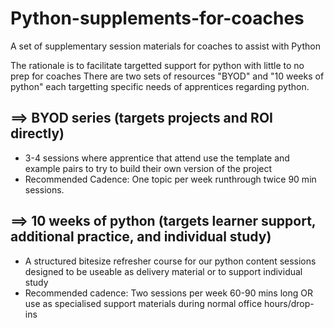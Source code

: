 # Python-supplements-for-coaches
A set of supplementary session materials for coaches to assist with Python


The rationale is to facilitate targetted support for python with little to no prep for coaches
There are two sets of resources "BYOD" and "10 weeks of python" each targetting specific needs of apprentices regarding python.

## ==> BYOD series (targets projects and ROI directly)

- 3-4 sessions where apprentice that attend use the template and example pairs to try to build their own version of the project
- Recommended Cadence: One topic per week runthrough twice 90 min sessions.

## ==> 10 weeks of python (targets learner support, additional practice, and individual study)

- A structured bitesize refresher course for our python content sessions designed to be useable as delivery material or to support individual study
- Recommended cadence: Two sessions per week 60-90 mins long OR use as specialised support materials during normal office hours/drop-ins

